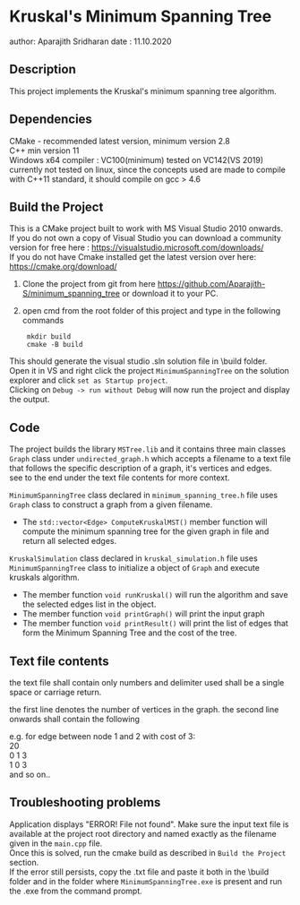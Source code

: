 # Kruskal's Minimum Spanning Tree
author: Aparajith Sridharan
date : 11.10.2020

## Description
This project implements the Kruskal's minimum spanning tree algorithm.

## Dependencies
CMake - recommended latest version, minimum version 2.8  
C++ min version 11  
Windows x64 compiler : VC100(minimum) tested on VC142(VS 2019)  
currently not tested on linux, since the concepts used are made to compile with C++11 standard, it should compile on gcc > 4.6

## Build the Project
This is a CMake project built to work with MS Visual Studio 2010 onwards.  
If you do not own a copy of Visual Studio you can download a community version for free here : https://visualstudio.microsoft.com/downloads/  
If you do not have Cmake installed get the latest version over here: https://cmake.org/download/

1. Clone the project from git from here https://github.com/Aparajith-S/minimum_spanning_tree or download it to your PC.
2. open cmd from the root folder of this project and type in the following commands
	
		mkdir build  
		cmake -B build  

This should generate the visual studio .sln solution file in \build folder.  
Open it in VS and right click the project `MinimumSpanningTree` on the solution explorer and click `set as Startup project`.  
Clicking on `Debug -> run without Debug` will now run the project and display the output.  

## Code
The project builds the library `MSTree.lib` and it contains three main classes
`Graph` class under `undirected_graph.h` which accepts a filename to a text file that follows the specific description of a graph, it's vertices and edges.  
see to the end under the text file contents for more context.  

`MinimumSpanningTree` class declared in `minimum_spanning_tree.h` file uses `Graph` class to construct a graph from a given filename.
 - The `std::vector<Edge> ComputeKruskalMST()` member function will compute the minimum spanning tree for the given graph in file and return all selected edges.

`KruskalSimulation` class declared in `kruskal_simulation.h` file uses `MinimumSpanningTree` class to initialize a object of `Graph` and execute kruskals algorithm.
 - The member function `void runKruskal()` will run the algorithm and save the selected edges list in the object.
 - The member function `void printGraph()` will print the input graph
 - The member function `void printResult()` will print the list of edges that form the Minimum Spanning Tree and the cost of the tree.

## Text file contents
the text file shall contain only numbers and delimiter used shall be a single space or carriage return.  

the first line denotes the number of vertices in the graph.
the second line onwards shall contain the following 


e.g. for edge between node 1 and 2 with cost of 3:  
20  
0 1 3  
1 0 3  
and so on..  

## Troubleshooting problems
Application displays "ERROR! File not found". 
Make sure the input text file is available at the project root directory and named exactly as the filename given in the `main.cpp` file.  
Once this is solved, run the cmake build as described in `Build the Project` section.  
If the error still persists, copy the .txt file and paste it both in the \build folder and 
in the folder where `MinimumSpanningTree.exe` is present and run the .exe from the command prompt.
